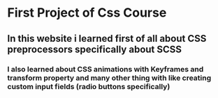 # First Project of Css Course

## In this website i learned first of all about CSS preprocessors specifically about SCSS

### I also learned about CSS animations with Keyframes and transform property and many other thing with like creating custom input fields (radio buttons specifically)
